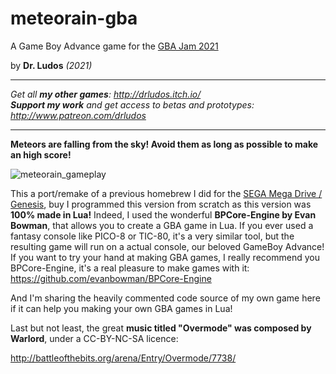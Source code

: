 # meteorain-gba


A Game Boy Advance game for the [GBA Jam 2021](https://itch.io/jam/gbajam21)

by **Dr. Ludos** *(2021)*

 
***
*Get all **my other games**: http://drludos.itch.io/* \
***Support my work** and get access to betas and prototypes: http://www.patreon.com/drludos*
***

**Meteors are falling from the sky! Avoid them as long as possible to make an high score!**

![meteorain_gameplay](https://user-images.githubusercontent.com/42076899/124360581-f3aefa00-dc2a-11eb-8335-5b5ec7418855.gif)

This a port/remake of a previous homebrew I did for the [SEGA Mega Drive / Genesis](https://drludos.itch.io/meteorain-gameshell-jam-1), buy I programmed this version from scratch as this version was **100% made in Lua!** Indeed, I used the wonderful **BPCore-Engine by Evan Bowman**, that allows you to create a GBA game in Lua. If you ever used a fantasy console like PICO-8 or TIC-80, it's a very similar tool, but the resulting game will run on a actual console, our beloved GameBoy Advance! If you want to try your hand at making GBA games, I really recommend you BPCore-Engine, it's a real pleasure to make games with it: 
https://github.com/evanbowman/BPCore-Engine  

And I'm sharing the heavily commented code source of my own game here if it can help you making your own GBA games in Lua!

Last but not least, the great  **music titled "Overmode" was composed by Warlord**, under a CC-BY-NC-SA licence:

http://battleofthebits.org/arena/Entry/Overmode/7738/  
